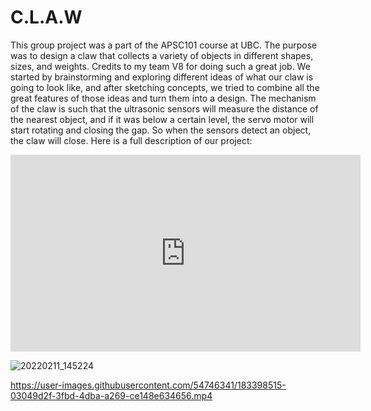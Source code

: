 C.L.A.W
=
This group project was a part of the APSC101 course at UBC. The purpose was to design a claw that collects a variety of objects in different shapes,  sizes, and weights. Credits to my team V8 for doing such a great job.
We started by brainstorming and exploring different ideas of what our claw is going to look like, and after sketching concepts, we tried to combine all the great features of those ideas and turn them into a design.
The mechanism of the claw is such that the ultrasonic sensors will measure the distance of the nearest object, and if it was below a certain level, the servo motor will start rotating and closing the gap. So when the sensors detect an object, the claw will close.
Here is a full description of our project: 
<iframe width="560" height="315" src="https://www.youtube.com/embed/PTCi7vNwI4I" title="YouTube video player" frameborder="0" allow="accelerometer; autoplay; clipboard-write; encrypted-media; gyroscope; picture-in-picture" allowfullscreen></iframe>

![20220211_145224](https://user-images.githubusercontent.com/54746341/183398506-ae3e616b-58cb-4356-9954-734d323e260d.jpg)


https://user-images.githubusercontent.com/54746341/183398515-03049d2f-3fbd-4dba-a269-ce148e634656.mp4

